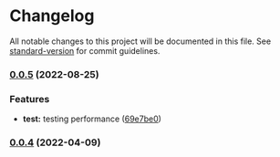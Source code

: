 # Changelog

All notable changes to this project will be documented in this file. See [standard-version](https://github.com/conventional-changelog/standard-version) for commit guidelines.

### [0.0.5](https://github.com/ars2062/p5-wasm/compare/v0.0.4...v0.0.5) (2022-08-25)


### Features

* **test:** testing performance ([69e7be0](https://github.com/ars2062/p5-wasm/commit/69e7be093aae45a87c60bac3ff6b35199ea79845))

### [0.0.4](https://github.com/ars2062/p5-wasm/compare/v0.0.3...v0.0.4) (2022-04-09)

